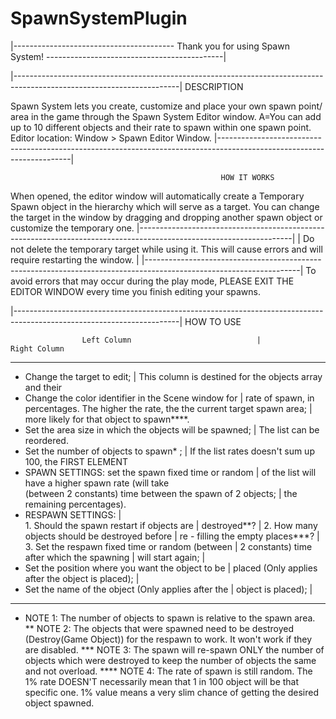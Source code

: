 # SpawnSystemPlugin

|---------------------------------------- Thank you for using Spawn System! --------------------------------------------|

|-----------------------------------------------------------------------------------------------------------------------|
                                                    DESCRIPTION
                                                    
Spawn System lets you create, customize and place your own spawn point/ area in the game 
through the Spawn System Editor window. A=You can add up to 10 different objects and their rate to spawn within
one spawn point.
Editor location: Window > Spawn Editor Window.
|-----------------------------------------------------------------------------------------------------------------------|

                                                   HOW IT WORKS
When opened, the editor window will automatically create a Temporary Spawn object in the hierarchy
which will serve as a target. You can change the target in the window by dragging and dropping another spawn object 
or customize the temporary one.
|--------------------------------------------------------------------------------------------------------------------|
| Do not delete the temporary target while using it. This will cause errors and  will require restarting the window. |
|--------------------------------------------------------------------------------------------------------------------|
To avoid errors that may occur during the play mode, PLEASE EXIT THE EDITOR WINDOW every time you finish editing 
your spawns. 
 
|-----------------------------------------------------------------------------------------------------------------------|
                                                      HOW TO USE

                    Left Column                            |                       Right Column
------------------------------------------------------------------------------------------------------------------------            
- Change the target to edit;                               |  This column is destined for the objects array and their 
- Change the color identifier in the Scene window for      |  rate of spawn, in percentages. The higher the rate, the 
  the current target spawn area;                           |  more likely for that object to spawn****. 
- Set the area size in which the objects will be spawned;  |  The list can be reordered.  
- Set the number of objects to spawn* ;                    |  If the list rates doesn't sum up 100, the FIRST ELEMENT 
- SPAWN SETTINGS: set the spawn fixed time or random       |  of the list will have a higher spawn rate (will take  
(between 2 constants) time between the spawn of 2 objects; |  the remaining percentages). 
- RESPAWN SETTINGS:                                        |  
        1. Should the spawn restart if objects are         |
           destroyed**?                                    |
        2. How many objects should be destroyed before     |
           re - filling the empty places***?               | 
        3. Set the respawn fixed time or random (between   |
           2 constants) time after which the spawning      |
           will start again;                               |
- Set the position where you want the object to be         |
  placed (Only applies after the object is placed);        |
- Set the name of the object (Only applies after the       |
  object is placed);                                       | 
------------------------------------------------------------------------------------------------------------------------

*    NOTE 1: The number of objects to spawn is relative to the spawn area.
**   NOTE 2: The objects that were spawned need to be destroyed (Destroy(Game Object)) for the respawn to work. 
             It won't work if they are disabled.
***  NOTE 3: The spawn will re-spawn ONLY the number of objects which were destroyed to keep the number of objects 
             the same and not overload.
**** NOTE 4: The rate of spawn is still random. The 1% rate DOESN'T necessarily mean that 1 in 100 object will be that 
              specific one. 1% value means a very slim chance of getting the desired object spawned.
